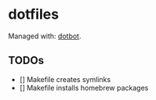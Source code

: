 # dotfiles

Managed with: [dotbot](https://github.com/anishathalye/dotbot).

## TODOs

 - [] Makefile creates symlinks
 - [] Makefile installs homebrew packages


